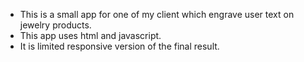- This is a small app for one of my client which engrave user text on jewelry products.
- This app uses html and javascript.
- It is limited responsive version of the final result.

